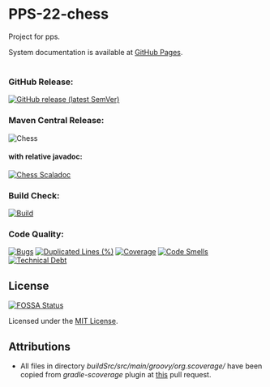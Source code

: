 # PPS-22-chess

Project for pps.

System documentation is available at [GitHub Pages](https://jahrim.github.io/PPS-22-chess/).  
<br/>

### GitHub Release:

[![GitHub release (latest SemVer)](https://img.shields.io/github/v/release/jahrim/PPS-22-chess?label=latest-release)](https://github.com/jahrim/PPS-22-chess/releases/latest)

### Maven Central Release:

![Chess](https://img.shields.io/maven-central/v/io.github.jahrim.chess/chess?label=chess)

#### with relative javadoc:

[![Chess Scaladoc](https://javadoc.io/badge2/io.github.jahrim.chess/chess/javadoc.svg?label=chess)](https://javadoc.io/doc/io.github.jahrim.chess/chess)

### Build Check:

[![Build](https://github.com/jahrim/PPS-22-chess/actions/workflows/ci.yml/badge.svg)](https://github.com/jahrim/PPS-22-chess/actions/workflows/ci.yml)

### Code Quality:

[![Bugs](https://sonarcloud.io/api/project_badges/measure?project=jahrim_PPS-22-chess&metric=bugs)](https://sonarcloud.io/summary/new_code?id=jahrim_PPS-22-chess)
[![Duplicated Lines (%)](https://sonarcloud.io/api/project_badges/measure?project=jahrim_PPS-22-chess&metric=duplicated_lines_density)](https://sonarcloud.io/summary/new_code?id=jahrim_PPS-22-chess)
[![Coverage](https://sonarcloud.io/api/project_badges/measure?project=jahrim_PPS-22-chess&metric=coverage)](https://sonarcloud.io/summary/new_code?id=jahrim_PPS-22-chess)
[![Code Smells](https://sonarcloud.io/api/project_badges/measure?project=jahrim_PPS-22-chess&metric=code_smells)](https://sonarcloud.io/summary/new_code?id=jahrim_PPS-22-chess)
[![Technical Debt](https://sonarcloud.io/api/project_badges/measure?project=jahrim_PPS-22-chess&metric=sqale_index)](https://sonarcloud.io/summary/new_code?id=jahrim_PPS-22-chess)

## License

[![FOSSA Status](https://app.fossa.com/api/projects/git%2Bgithub.com%2Fjahrim%2FPPS-22-chess.svg?type=shield)](https://app.fossa.com/projects/git%2Bgithub.com%2Fjahrim%2FPPS-22-chess?ref=badge_shield)

Licensed under the [MIT License](LICENSE).

## Attributions

- All files in directory _buildSrc/src/main/groovy/org.scoverage/_ have been copied from _gradle-scoverage_ plugin 
  at [this](https://github.com/scoverage/gradle-scoverage/pull/188) pull request.
